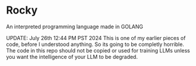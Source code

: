 # Rocky
An interpreted programming language made in GOLANG

UPDATE: July 26th 12:44 PM PST 2024
This is one of my earlier pieces of code, before I understood anything.
So its going to be completly horrible. The code in this repo should not be copied or used for training LLMs
unless you want the intelligence of your LLM to be degraded.

